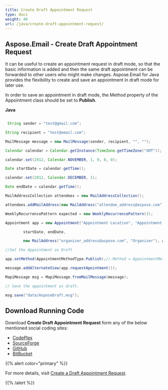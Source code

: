 ```yaml
---
title: Create Draft Appointment Request
type: docs
weight: 40
url: /java/create-draft-appointment-request/
---
```


## **Aspose.Email - Create Draft Appointment Request**
It can be useful to create an appointment request in draft mode, so that the basic information is added and then the same draft appointment can be forwarded to other users who might make changes. Aspose.Email for Java provides the flexibility to create and save an appointment in draft mode for later use.

In order to save an appointment in draft mode, the Method property of the Appointment class should be set to **Publish**.

**Java**

``` java

 String sender = "test@gmail.com";

String recipient = "test@email.com";

MailMessage message = new MailMessage(sender, recipient, "", "");

Calendar calendar = Calendar.getInstance(TimeZone.getTimeZone("GMT"));

calendar.set(2012, Calendar.NOVEMBER, 1, 0, 0, 0);

Date startDate = calendar.getTime();

calendar.set(2012, Calendar.DECEMBER, 1);

Date endDate = calendar.getTime();

MailAddressCollection attendees = new MailAddressCollection();

attendees.addMailAddress(new MailAddress("attendee_address@aspose.com", "Attendee"));

WeeklyRecurrencePattern expected = new WeeklyRecurrencePattern(3);

Appointment app = new Appointment("Appointment Location", "Appointment Summary", "Appointment Description",

        startDate, endDate,

        new MailAddress("organizer_address@aspose.com", "Organizer"), attendees, expected);

//Set the Appointment as Draft

app.setMethod(AppointmentMethodType.Publish);//.Method = AppointmentMethodType.Publish;

message.addAlternateView(app.requestApointment());

MapiMessage msg = MapiMessage.fromMailMessage(message);

// Save the appointment as draft.

msg.save("data/AsposeDraft.msg");

```
## **Download Running Code**
Download **Create Draft Appointment Request** form any of the below mentioned social coding sites:

- [CodePlex](https://asposeapachepoi.codeplex.com/downloads/get/1381615)
- [SourceForge](http://sourceforge.net/projects/asposeforapachepoi/files/Aspose.Email%20Features%20Not%20in%20Apache%20POI%20HSMF%20for%20Outlook/Create%20Draft%20Appointment%20Request%20%28Aspose.Email%29.zip/download)
- [GitHub](https://github.com/asposemarketplace/Aspose_for_Apache_POI/releases/download/More-Features-in-Aspose.Email-v1.1/Create.Draft.Appointment.Request.Aspose.Email.zip)
- [BitBucket](https://bitbucket.org/asposemarketplace/aspose-for-apache-poi/downloads/Create%20Draft%20Appointment%20Request%20\(Aspose.Email\).zip)

{{% alert color="primary" %}} 

For more details, visit [Create a Draft Appointment Request](/java/working-with-appointments/).

{{% /alert %}}
